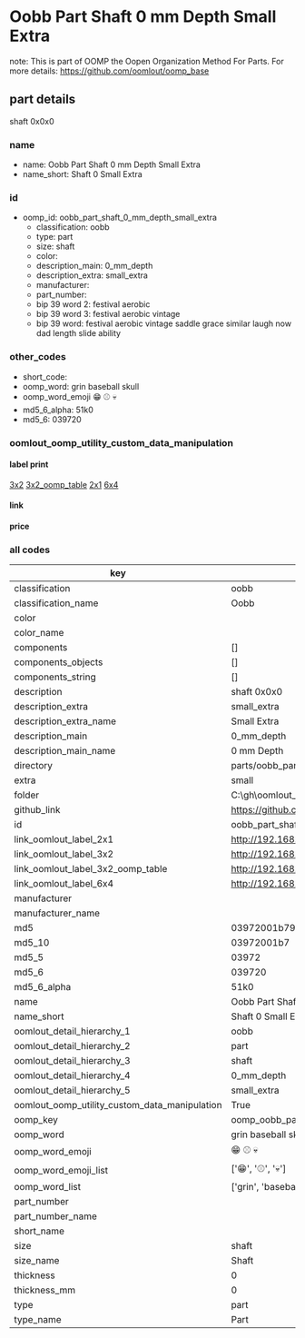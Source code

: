 # Oobb Part Shaft 0 mm Depth Small Extra  

note: This is part of OOMP the Oopen Organization Method For Parts. For more details: https://github.com/oomlout/oomp_base

##  part details
  



shaft 0x0x0



### name
* name: Oobb Part Shaft 0 mm Depth Small Extra
* name_short: Shaft 0 Small Extra
### id
* oomp_id: oobb_part_shaft_0_mm_depth_small_extra
  * classification: oobb
  * type: part
  * size: shaft
  * color: 
  * description_main: 0_mm_depth
  * description_extra: small_extra
  * manufacturer: 
  * part_number: 
  * bip 39 word 2: festival aerobic
  * bip 39 word 3: festival aerobic vintage
  * bip 39 word: festival aerobic vintage saddle grace similar laugh now dad length slide ability

### other_codes
* short_code: 
* oomp_word: grin baseball skull
* oomp_word_emoji :grin: :baseball: :skull:
* md5_6_alpha: 51k0
* md5_6: 039720






### oomlout_oomp_utility_custom_data_manipulation
#### label print
[3x2](http://192.168.1.245:1112/?label=oomp%2051k0)
[3x2_oomp_table](http://192.168.1.108:1112/?label=oomp%2051k0)
[2x1](http://192.168.1.242:1112/?label=oomp%2051k0)
[6x4](http://192.168.1.55:1112/?label=oomp%2051k0)    

#### link

                              

#### price







### all codes 
| key | value |  
| --- | --- |  
| classification | oobb |  
| classification_name | Oobb |  
| color |  |  
| color_name |  |  
| components | [] |  
| components_objects | [] |  
| components_string | [] |  
| description | shaft 0x0x0 |  
| description_extra | small_extra |  
| description_extra_name | Small Extra |  
| description_main | 0_mm_depth |  
| description_main_name | 0 mm Depth |  
| directory | parts/oobb_part_shaft_0_mm_depth_small_extra |  
| extra | small |  
| folder | C:\gh\oomlout_oobb_version_4_generated_parts\things\oobb_part_shaft_0_mm_depth_small_extra |  
| github_link | https://github.com/oomlout/oomlout_oomp_part_src/tree/main/parts/oobb_part_shaft_0_mm_depth_small_extra |  
| id | oobb_part_shaft_0_mm_depth_small_extra |  
| link_oomlout_label_2x1 | http://192.168.1.242:1112/?label=oomp%2051k0 |  
| link_oomlout_label_3x2 | http://192.168.1.245:1112/?label=oomp%2051k0 |  
| link_oomlout_label_3x2_oomp_table | http://192.168.1.108:1112/?label=oomp%2051k0 |  
| link_oomlout_label_6x4 | http://192.168.1.55:1112/?label=oomp%2051k0 |  
| manufacturer |  |  
| manufacturer_name |  |  
| md5 | 03972001b7972fb323b2bbdde8410aa9 |  
| md5_10 | 03972001b7 |  
| md5_5 | 03972 |  
| md5_6 | 039720 |  
| md5_6_alpha | 51k0 |  
| name | Oobb Part Shaft 0 mm Depth Small Extra |  
| name_short | Shaft 0 Small Extra |  
| oomlout_detail_hierarchy_1 | oobb |  
| oomlout_detail_hierarchy_2 | part |  
| oomlout_detail_hierarchy_3 | shaft |  
| oomlout_detail_hierarchy_4 | 0_mm_depth |  
| oomlout_detail_hierarchy_5 | small_extra |  
| oomlout_oomp_utility_custom_data_manipulation | True |  
| oomp_key | oomp_oobb_part_shaft_0_mm_depth_small_extra |  
| oomp_word | grin baseball skull |  
| oomp_word_emoji | :grin: :baseball: :skull: |  
| oomp_word_emoji_list | [':grin:', ':baseball:', ':skull:'] |  
| oomp_word_list | ['grin', 'baseball', 'skull'] |  
| part_number |  |  
| part_number_name |  |  
| short_name |  |  
| size | shaft |  
| size_name | Shaft |  
| thickness | 0 |  
| thickness_mm | 0 |  
| type | part |  
| type_name | Part |  
